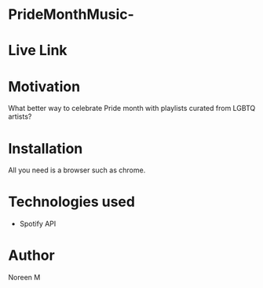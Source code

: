 # PrideMonthMusic-

# Live Link 

# Motivation 

What better way to celebrate Pride month with playlists curated from LGBTQ artists? 


# Installation 

All you need is a browser such as chrome.

# Technologies used 
* Spotify API 



# Author 

Noreen M 